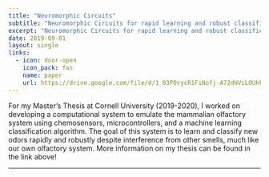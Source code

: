 ```yaml
---
title: "Neuromorphic Circuits"
subtitle: "Neuromorphic Circuits for rapid learning and robust classification of olfactory signals"
excerpt: "Neuromorphic Circuits for rapid learning and robust classification of olfactory signals"
date: 2019-09-01
layout: single
links:
  - icon: door-open
    icon_pack: fas
    name: paper
    url: https://drive.google.com/file/d/1_03POcycR1FiNofj-A72dHViLOUhkIgr/view?usp=sharing
---
```


For my Master’s Thesis at Cornell University (2019-2020), I worked on developing a computational system to emulate the mammalian olfactory system using chemosensors, microcontrollers, and a machine learning classification algorithm. The goal of this system is to learn and classify new odors rapidly and robustly despite interference from other smells, much like our own olfactory system. More information on my thesis can be found in the link above!

---